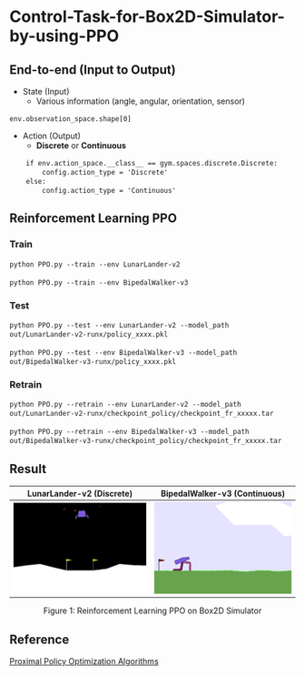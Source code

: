 # Control-Task-for-Box2D-Simulator-by-using-PPO

## End-to-end (Input to Output)
- State (Input)  
  - Various information (angle, angular, orientation, sensor)   
```
env.observation_space.shape[0]
```

- Action (Output)  
  - **Discrete** or **Continuous**   
```
    if env.action_space.__class__ == gym.spaces.discrete.Discrete:
        config.action_type = 'Discrete'
    else:
        config.action_type = 'Continuous'
```

## Reinforcement Learning PPO
### Train
```
python PPO.py --train --env LunarLander-v2

python PPO.py --train --env BipedalWalker-v3
```

### Test
```
python PPO.py --test --env LunarLander-v2 --model_path out/LunarLander-v2-runx/policy_xxxx.pkl

python PPO.py --test --env BipedalWalker-v3 --model_path out/BipedalWalker-v3-runx/policy_xxxx.pkl
```

### Retrain
```
python PPO.py --retrain --env LunarLander-v2 --model_path out/LunarLander-v2-runx/checkpoint_policy/checkpoint_fr_xxxxx.tar

python PPO.py --retrain --env BipedalWalker-v3 --model_path out/BipedalWalker-v3-runx/checkpoint_policy/checkpoint_fr_xxxxx.tar
```

## Result

LunarLander-v2 (Discrete)      | BipedalWalker-v3 (Continuous)
:-----------------------------:|:-----------------------------:
![](/README/LunarLander-v2.gif) |  ![](/README/BipedalWalker-v3.gif)
<p align="center">
  Figure 1: Reinforcement Learning PPO on Box2D Simulator
</p>

## Reference
[Proximal Policy Optimization Algorithms](https://arxiv.org/abs/1707.06347)  